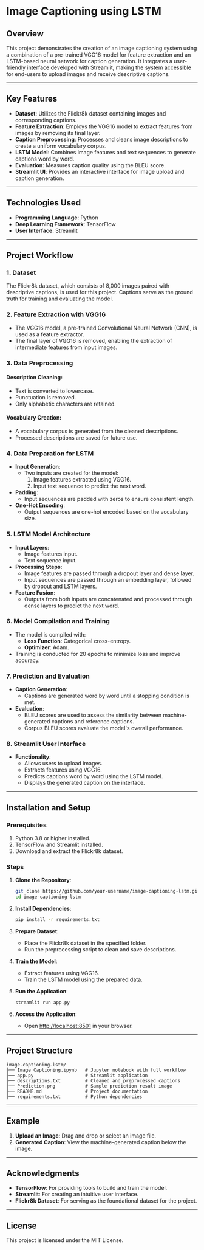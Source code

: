 # Image Captioning using LSTM

## Overview
This project demonstrates the creation of an image captioning system using a combination of a pre-trained VGG16 model for feature extraction and an LSTM-based neural network for caption generation. It integrates a user-friendly interface developed with Streamlit, making the system accessible for end-users to upload images and receive descriptive captions.

---

## Key Features
- **Dataset**: Utilizes the Flickr8k dataset containing images and corresponding captions.
- **Feature Extraction**: Employs the VGG16 model to extract features from images by removing its final layer.
- **Caption Preprocessing**: Processes and cleans image descriptions to create a uniform vocabulary corpus.
- **LSTM Model**: Combines image features and text sequences to generate captions word by word.
- **Evaluation**: Measures caption quality using the BLEU score.
- **Streamlit UI**: Provides an interactive interface for image upload and caption generation.

---

## Technologies Used
- **Programming Language**: Python
- **Deep Learning Framework**: TensorFlow
- **User Interface**: Streamlit

---

## Project Workflow

### 1. Dataset
The Flickr8k dataset, which consists of 8,000 images paired with descriptive captions, is used for this project. Captions serve as the ground truth for training and evaluating the model.

### 2. Feature Extraction with VGG16
- The VGG16 model, a pre-trained Convolutional Neural Network (CNN), is used as a feature extractor.
- The final layer of VGG16 is removed, enabling the extraction of intermediate features from input images.

### 3. Data Preprocessing
#### Description Cleaning:
- Text is converted to lowercase.
- Punctuation is removed.
- Only alphabetic characters are retained.

#### Vocabulary Creation:
- A vocabulary corpus is generated from the cleaned descriptions.
- Processed descriptions are saved for future use.

### 4. Data Preparation for LSTM
- **Input Generation**:
  - Two inputs are created for the model:
    1. Image features extracted using VGG16.
    2. Input text sequence to predict the next word.
- **Padding**:
  - Input sequences are padded with zeros to ensure consistent length.
- **One-Hot Encoding**:
  - Output sequences are one-hot encoded based on the vocabulary size.

### 5. LSTM Model Architecture
- **Input Layers**:
  - Image features input.
  - Text sequence input.
- **Processing Steps**:
  - Image features are passed through a dropout layer and dense layer.
  - Input sequences are passed through an embedding layer, followed by dropout and LSTM layers.
- **Feature Fusion**:
  - Outputs from both inputs are concatenated and processed through dense layers to predict the next word.

### 6. Model Compilation and Training
- The model is compiled with:
  - **Loss Function**: Categorical cross-entropy.
  - **Optimizer**: Adam.
- Training is conducted for 20 epochs to minimize loss and improve accuracy.

### 7. Prediction and Evaluation
- **Caption Generation**:
  - Captions are generated word by word until a stopping condition is met.
- **Evaluation**:
  - BLEU scores are used to assess the similarity between machine-generated captions and reference captions.
  - Corpus BLEU scores evaluate the model's overall performance.

### 8. Streamlit User Interface
- **Functionality**:
  - Allows users to upload images.
  - Extracts features using VGG16.
  - Predicts captions word by word using the LSTM model.
  - Displays the generated caption on the interface.

---

## Installation and Setup

### Prerequisites
1. Python 3.8 or higher installed.
2. TensorFlow and Streamlit installed.
3. Download and extract the Flickr8k dataset.

### Steps

1. **Clone the Repository**:
   ```bash
   git clone https://github.com/your-username/image-captioning-lstm.git
   cd image-captioning-lstm
   ```

2. **Install Dependencies**:
   ```bash
   pip install -r requirements.txt
   ```

3. **Prepare Dataset**:
   - Place the Flickr8k dataset in the specified folder.
   - Run the preprocessing script to clean and save descriptions.

4. **Train the Model**:
   - Extract features using VGG16.
   - Train the LSTM model using the prepared data.

5. **Run the Application**:
   ```bash
   streamlit run app.py
   ```

6. **Access the Application**:
   - Open [http://localhost:8501](http://localhost:8501) in your browser.

---

## Project Structure
```
image-captioning-lstm/
├── Image Captioning.ipynb   # Jupyter notebook with full workflow
├── app.py                   # Streamlit application
├── descriptions.txt         # Cleaned and preprocessed captions
├── Prediction.png           # Sample prediction result image
├── README.md                # Project documentation
├── requirements.txt         # Python dependencies
```

---

## Example
1. **Upload an Image**: Drag and drop or select an image file.
2. **Generated Caption**: View the machine-generated caption below the image.

---

## Acknowledgments
- **TensorFlow**: For providing tools to build and train the model.
- **Streamlit**: For creating an intuitive user interface.
- **Flickr8k Dataset**: For serving as the foundational dataset for the project.

---

## License
This project is licensed under the MIT License.
